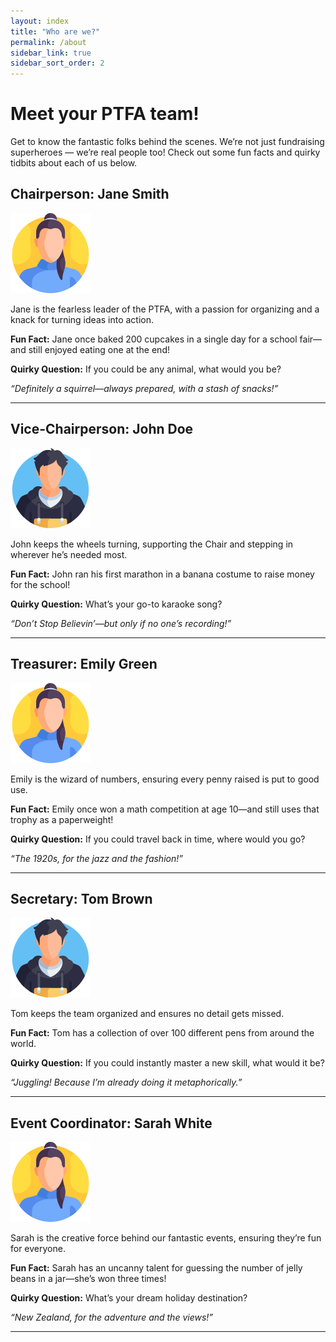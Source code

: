 ```yaml
---
layout: index
title: "Who are we?"
permalink: /about
sidebar_link: true
sidebar_sort_order: 2
---
```


# Meet your PTFA team!  

Get to know the fantastic folks behind the scenes. We’re not just fundraising superheroes — we’re real people too! Check out some fun facts and quirky tidbits about each of us below.

## Chairperson: Jane Smith  
![Person](/_content/woman.png)

Jane is the fearless leader of the PTFA, with a passion for organizing and a knack for turning ideas into action.  

**Fun Fact:** Jane once baked 200 cupcakes in a single day for a school fair—and still enjoyed eating one at the end! 

**Quirky Question:** If you could be any animal, what would you be?

_“Definitely a squirrel—always prepared, with a stash of snacks!”_

---

## Vice-Chairperson: John Doe  
![Person](/_content/man.png)

John keeps the wheels turning, supporting the Chair and stepping in wherever he’s needed most.  

**Fun Fact:** John ran his first marathon in a banana costume to raise money for the school! 

**Quirky Question:** What’s your go-to karaoke song?

_“Don’t Stop Believin’—but only if no one’s recording!”_

---

## Treasurer: Emily Green  
![Person](/_content/woman.png)

Emily is the wizard of numbers, ensuring every penny raised is put to good use.  

**Fun Fact:** Emily once won a math competition at age 10—and still uses that trophy as a paperweight! 

**Quirky Question:** If you could travel back in time, where would you go?

_“The 1920s, for the jazz and the fashion!”_

---

## Secretary: Tom Brown  
![Person](/_content/man.png)

Tom keeps the team organized and ensures no detail gets missed.  

**Fun Fact:** Tom has a collection of over 100 different pens from around the world. 

**Quirky Question:** If you could instantly master a new skill, what would it be?

_“Juggling! Because I’m already doing it metaphorically.”_

---

## Event Coordinator: Sarah White  
![Person](/_content/woman.png)

Sarah is the creative force behind our fantastic events, ensuring they’re fun for everyone.  

**Fun Fact:** Sarah has an uncanny talent for guessing the number of jelly beans in a jar—she’s won three times! 

**Quirky Question:** What’s your dream holiday destination?

_“New Zealand, for the adventure and the views!”_

---
